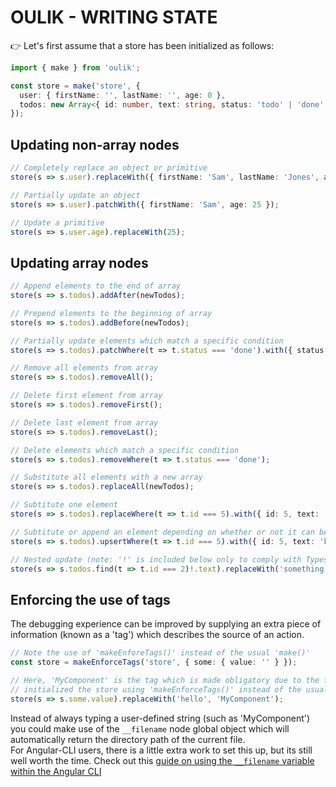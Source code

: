 # OULIK - WRITING STATE #

👉 Let's first assume that a store has been initialized as follows:
```Typescript
import { make } from 'oulik';

const store = make('store', {
  user: { firstName: '', lastName: '', age: 0 },
  todos: new Array<{ id: number, text: string, status: 'todo' | 'done' }>()
});
```
## Updating **non-array** nodes ##
```Typescript
// Completely replace an object or primitive
store(s => s.user).replaceWith({ firstName: 'Sam', lastName: 'Jones', age: 25 });

// Partially update an object
store(s => s.user).patchWith({ firstName: 'Sam', age: 25 });

// Update a primitive
store(s => s.user.age).replaceWith(25);
```

## Updating **array** nodes ##
```Typescript
// Append elements to the end of array
store(s => s.todos).addAfter(newTodos);

// Prepend elements to the beginning of array
store(s => s.todos).addBefore(newTodos);

// Partially update elements which match a specific condition
store(s => s.todos).patchWhere(t => t.status === 'done').with({ status: 'todo' });

// Remove all elements from array
store(s => s.todos).removeAll();

// Delete first element from array
store(s => s.todos).removeFirst();

// Delete last element from array
store(s => s.todos).removeLast();

// Delete elements which match a specific condition
store(s => s.todos).removeWhere(t => t.status === 'done');

// Substitute all elements with a new array
store(s => s.todos).replaceAll(newTodos);

// Subtitute one element
store(s => s.todos).replaceWhere(t => t.id === 5).with({ id: 5, text: 'bake cookies', status: 'todo' });

// Subtitute or append an element depending on whether or not it can be found.
store(s => s.todos).upsertWhere(t => t.id === 5).with({ id: 5, text: 'bake cookies', status: 'todo' });

// Nested update (note: '!' is included below only to comply with Typescript's 'strictNullChecks')
store(s => s.todos.find(t => t.id === 2)!.text).replaceWith('something else');
```

## Enforcing the use of **tags** ##
The debugging experience can be improved by supplying an extra piece of information (known as a 'tag') which describes the source of an action.
```Typescript
// Note the use of 'makeEnforeTags()' instead of the usual 'make()'
const store = makeEnforceTags('store', { some: { value: '' } });

// Here, 'MyComponent' is the tag which is made obligatory due to the fact that we
// initialized the store using 'makeEnforceTags()' instead of the usual 'make()'.
store(s => s.some.value).replaceWith('hello', 'MyComponent');
```
Instead of always typing a user-defined string (such as 'MyComponent') you could make use of the `__filename` node global object which will automatically return the directory path of the current file.  
For Angular-CLI users, there is a little extra work to set this up, but its still well worth the time. Check out this [guide on using the `__filename` variable within the Angular CLI](./readme-ng-tags.md)  
